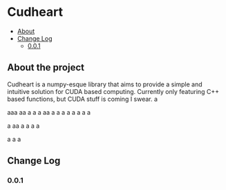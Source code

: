# Cudheart

- [About](#about-the-project)
- [Change Log](#change-log)
    - [0.0.1](#001)

## About the project
Cudheart is a numpy-esque library that aims to provide a simple and intuitive solution for CUDA based computing.
Currently only featuring C++ based functions, but CUDA stuff is coming I swear.
a







aaa
aa
a
a
a
aa
a
a
a
a
a
a
a
a

a
aa
a
a
a
a

a
a
a

## Change Log

### 0.0.1